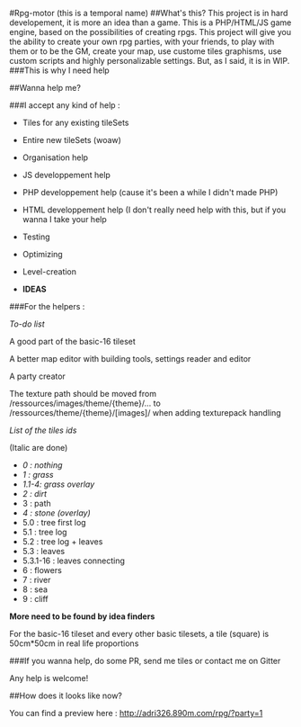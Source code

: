 #Rpg-motor
(this is a temporal name)
##What's this?
This project is in hard developement, it is more an idea than a game. This is a PHP/HTML/JS game engine, based on the possibilities of creating rpgs.
This project will give you the ability to create your own rpg parties, with your friends, to play with them or to be the GM, create your map, use custome tiles graphisms, use custom scripts and highly personalizable settings.
But, as I said, it is in WIP.
###This is why I need help

##Wanna help me?

###I accept any kind of help :
* Tiles for any existing tileSets
* Entire new tileSets (woaw)
* Organisation help
* JS developpement help
* PHP developpement help (cause it's been a while I didn't made PHP)
* HTML developpement help (I don't really need help with this, but if you wanna I take your help
* Testing
* Optimizing
* Level-creation

* **IDEAS**

###For the helpers :

*To-do list*

A good part of the basic-16 tileset

A better map editor with building tools, settings reader and editor

A party creator

The texture path should be moved from /ressources/images/theme/{theme}/... to /ressources/theme/{theme}/[images]/ when adding texturepack handling


*List of the tiles ids*

(Italic are done)

* *0 : nothing*
* *1 : grass*
* *1.1-4: grass overlay*
* *2 : dirt*
* 3 : path
* *4 : stone (overlay)*
* 5.0 : tree first log
* 5.1 : tree log
* 5.2 : tree log + leaves
* 5.3 : leaves
* 5.3.1-16 : leaves connecting
* 6 : flowers
* 7 : river
* 8 : sea
* 9 : cliff

**More need to be found by idea finders**

For the basic-16 tileset and every other basic tilesets, a tile (square) is 50cm*50cm in real life proportions


###If you wanna help, do some PR, send me tiles or contact me on Gitter

Any help is welcome!

##How does it looks like now?

You can find a preview here : http://adri326.890m.com/rpg/?party=1
